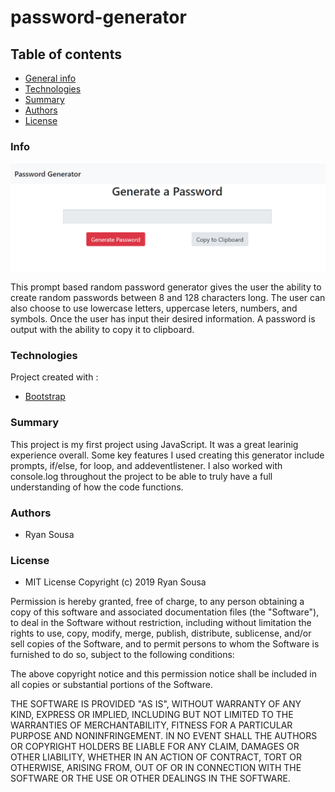 # password-generator

## Table of contents
- [General info](#Info)
- [Technologies](#Technologies)
- [Summary](#Summary)
- [Authors](#Authors)
- [License](#License)

### Info
![password generator demo](gencap.png)


This prompt based random password generator gives the user the ability to create random passwords between 8 and 128 characters long. The user can also choose to use lowercase letters, uppercase leters, numbers, and symbols. Once the user has input their desired information. A password is output with the ability to copy it to clipboard.  

### Technologies

Project created with :

- [Bootstrap](https://getbootstrap.com/)

### Summary

This project is my first project using JavaScript. It was a great learinig experience overall. Some key features I used creating this generator include prompts, if/else, for loop, and addeventlistener. I also worked with console.log throughout the project to be able to truly have a full understanding of how the code functions. 

### Authors

- Ryan Sousa

### License

- MIT License Copyright (c) 2019 Ryan Sousa

Permission is hereby granted, free of charge, to any person obtaining a copy
of this software and associated documentation files (the "Software"), to deal
in the Software without restriction, including without limitation the rights
to use, copy, modify, merge, publish, distribute, sublicense, and/or sell
copies of the Software, and to permit persons to whom the Software is
furnished to do so, subject to the following conditions:

The above copyright notice and this permission notice shall be included in all
copies or substantial portions of the Software.

THE SOFTWARE IS PROVIDED "AS IS", WITHOUT WARRANTY OF ANY KIND, EXPRESS OR
IMPLIED, INCLUDING BUT NOT LIMITED TO THE WARRANTIES OF MERCHANTABILITY,
FITNESS FOR A PARTICULAR PURPOSE AND NONINFRINGEMENT. IN NO EVENT SHALL THE
AUTHORS OR COPYRIGHT HOLDERS BE LIABLE FOR ANY CLAIM, DAMAGES OR OTHER
LIABILITY, WHETHER IN AN ACTION OF CONTRACT, TORT OR OTHERWISE, ARISING FROM,
OUT OF OR IN CONNECTION WITH THE SOFTWARE OR THE USE OR OTHER DEALINGS IN THE
SOFTWARE.
